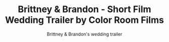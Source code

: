 ---
title: Brittney & Brandon - Short Film Wedding Trailer by Color Room Films
subtitle: Brittney & Brandon's wedding trailer
location:
link: 187977109
thumb: /img/thumbs/brittney_brandon.jpg
---